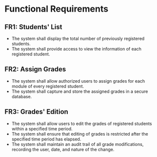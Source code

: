 # Functional Requirements
## FR1: Students' List
- The system shall display the total number of previously registered students.
- The system shall provide access to view the information of each registered student.
## FR2: Assign Grades
- The system shall allow authorized users to assign grades for each module of every registered student.
- The system shall capture and store the assigned grades in a secure database.
## FR3: Grades' Edition
- The system shall allow users to edit the grades of registered students within a specified time period.
- The system shall ensure that editing of grades is restricted after the specified time period has elapsed.
- The system shall maintain an audit trail of all grade modifications, recording the user, date, and nature of the change.
